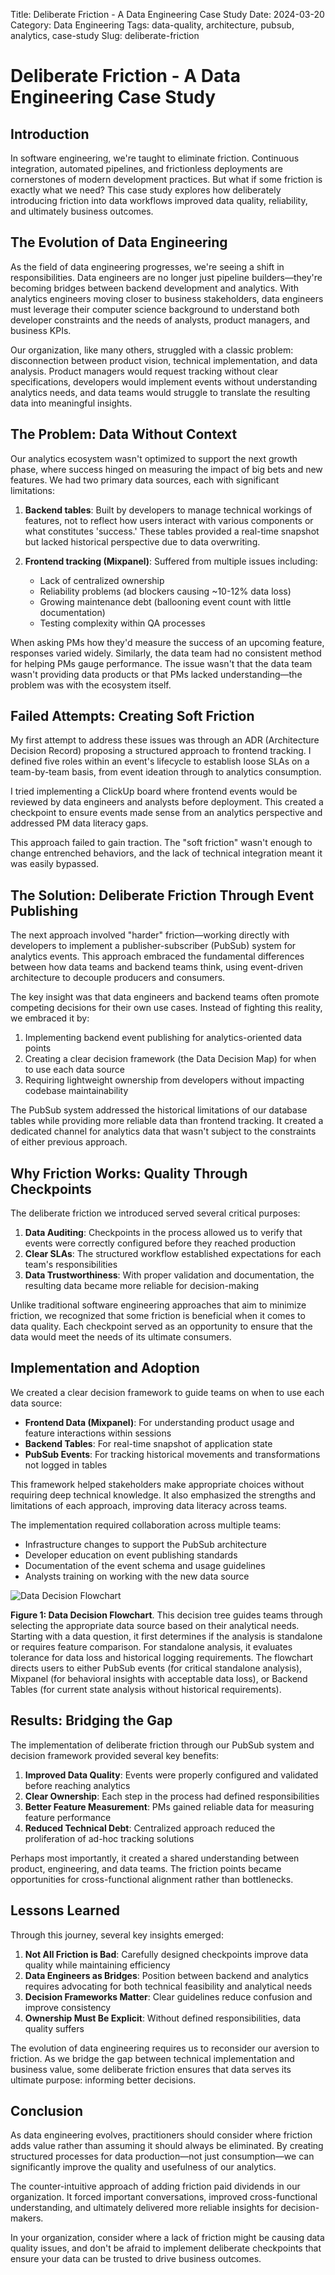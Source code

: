 Title: Deliberate Friction - A Data Engineering Case Study
Date: 2024-03-20
Category: Data Engineering
Tags: data-quality, architecture, pubsub, analytics, case-study
Slug: deliberate-friction

# Deliberate Friction - A Data Engineering Case Study

## Introduction

In software engineering, we're taught to eliminate friction. Continuous integration, automated pipelines, and frictionless deployments are cornerstones of modern development practices. But what if some friction is exactly what we need? This case study explores how deliberately introducing friction into data workflows improved data quality, reliability, and ultimately business outcomes.

## The Evolution of Data Engineering

As the field of data engineering progresses, we're seeing a shift in responsibilities. Data engineers are no longer just pipeline builders—they're becoming bridges between backend development and analytics. With analytics engineers moving closer to business stakeholders, data engineers must leverage their computer science background to understand both developer constraints and the needs of analysts, product managers, and business KPIs.

Our organization, like many others, struggled with a classic problem: disconnection between product vision, technical implementation, and data analysis. Product managers would request tracking without clear specifications, developers would implement events without understanding analytics needs, and data teams would struggle to translate the resulting data into meaningful insights.

## The Problem: Data Without Context

Our analytics ecosystem wasn't optimized to support the next growth phase, where success hinged on measuring the impact of big bets and new features. We had two primary data sources, each with significant limitations:

1. **Backend tables**: Built by developers to manage technical workings of features, not to reflect how users interact with various components or what constitutes 'success.' These tables provided a real-time snapshot but lacked historical perspective due to data overwriting.

2. **Frontend tracking (Mixpanel)**: Suffered from multiple issues including:
   - Lack of centralized ownership
   - Reliability problems (ad blockers causing ~10-12% data loss)
   - Growing maintenance debt (ballooning event count with little documentation)
   - Testing complexity within QA processes

When asking PMs how they'd measure the success of an upcoming feature, responses varied widely. Similarly, the data team had no consistent method for helping PMs gauge performance. The issue wasn't that the data team wasn't providing data products or that PMs lacked understanding—the problem was with the ecosystem itself.

## Failed Attempts: Creating Soft Friction

My first attempt to address these issues was through an ADR (Architecture Decision Record) proposing a structured approach to frontend tracking. I defined five roles within an event's lifecycle to establish loose SLAs on a team-by-team basis, from event ideation through to analytics consumption.

I tried implementing a ClickUp board where frontend events would be reviewed by data engineers and analysts before deployment. This created a checkpoint to ensure events made sense from an analytics perspective and addressed PM data literacy gaps.

This approach failed to gain traction. The "soft friction" wasn't enough to change entrenched behaviors, and the lack of technical integration meant it was easily bypassed.

## The Solution: Deliberate Friction Through Event Publishing

The next approach involved "harder" friction—working directly with developers to implement a publisher-subscriber (PubSub) system for analytics events. This approach embraced the fundamental differences between how data teams and backend teams think, using event-driven architecture to decouple producers and consumers.

The key insight was that data engineers and backend teams often promote competing decisions for their own use cases. Instead of fighting this reality, we embraced it by:

1. Implementing backend event publishing for analytics-oriented data points
2. Creating a clear decision framework (the Data Decision Map) for when to use each data source
3. Requiring lightweight ownership from developers without impacting codebase maintainability

The PubSub system addressed the historical limitations of our database tables while providing more reliable data than frontend tracking. It created a dedicated channel for analytics data that wasn't subject to the constraints of either previous approach.

## Why Friction Works: Quality Through Checkpoints

The deliberate friction we introduced served several critical purposes:

1. **Data Auditing**: Checkpoints in the process allowed us to verify that events were correctly configured before they reached production
2. **Clear SLAs**: The structured workflow established expectations for each team's responsibilities
3. **Data Trustworthiness**: With proper validation and documentation, the resulting data became more reliable for decision-making

Unlike traditional software engineering approaches that aim to minimize friction, we recognized that some friction is beneficial when it comes to data quality. Each checkpoint served as an opportunity to ensure that the data would meet the needs of its ultimate consumers.

## Implementation and Adoption

We created a clear decision framework to guide teams on when to use each data source:

- **Frontend Data (Mixpanel)**: For understanding product usage and feature interactions within sessions
- **Backend Tables**: For real-time snapshot of application state
- **PubSub Events**: For tracking historical movements and transformations not logged in tables

This framework helped stakeholders make appropriate choices without requiring deep technical knowledge. It also emphasized the strengths and limitations of each approach, improving data literacy across teams.

The implementation required collaboration across multiple teams:
- Infrastructure changes to support the PubSub architecture
- Developer education on event publishing standards
- Documentation of the event schema and usage guidelines
- Analysts training on working with the new data source


![Data Decision Flowchart]({static}/images/data-decision-flow.png)

**Figure 1: Data Decision Flowchart**. This decision tree guides teams through selecting the appropriate data source based on their analytical needs. Starting with a data question, it first determines if the analysis is standalone or requires feature comparison. For standalone analysis, it evaluates tolerance for data loss and historical logging requirements. The flowchart directs users to either PubSub events (for critical standalone analysis), Mixpanel (for behavioral insights with acceptable data loss), or Backend Tables (for current state analysis without historical requirements).

## Results: Bridging the Gap

The implementation of deliberate friction through our PubSub system and decision framework provided several key benefits:

1. **Improved Data Quality**: Events were properly configured and validated before reaching analytics
2. **Clear Ownership**: Each step in the process had defined responsibilities
3. **Better Feature Measurement**: PMs gained reliable data for measuring feature performance
4. **Reduced Technical Debt**: Centralized approach reduced the proliferation of ad-hoc tracking solutions

Perhaps most importantly, it created a shared understanding between product, engineering, and data teams. The friction points became opportunities for cross-functional alignment rather than bottlenecks.

## Lessons Learned

Through this journey, several key insights emerged:

1. **Not All Friction is Bad**: Carefully designed checkpoints improve data quality while maintaining efficiency
2. **Data Engineers as Bridges**: Position between backend and analytics requires advocating for both technical feasibility and analytical needs
3. **Decision Frameworks Matter**: Clear guidelines reduce confusion and improve consistency
4. **Ownership Must Be Explicit**: Without defined responsibilities, data quality suffers

The evolution of data engineering requires us to reconsider our aversion to friction. As we bridge the gap between technical implementation and business value, some deliberate friction ensures that data serves its ultimate purpose: informing better decisions.

## Conclusion

As data engineering evolves, practitioners should consider where friction adds value rather than assuming it should always be eliminated. By creating structured processes for data production—not just consumption—we can significantly improve the quality and usefulness of our analytics.

The counter-intuitive approach of adding friction paid dividends in our organization. It forced important conversations, improved cross-functional understanding, and ultimately delivered more reliable insights for decision-makers.

In your organization, consider where a lack of friction might be causing data quality issues, and don't be afraid to implement deliberate checkpoints that ensure your data can be trusted to drive business outcomes.
